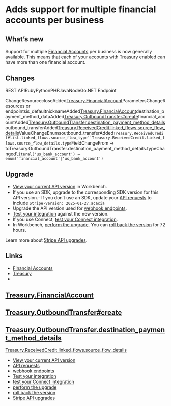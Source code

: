 # Adds support for multiple financial accounts per business

## What’s new

Support for multiple [Financial
Accounts](https://docs.stripe.com/api/treasury/financial_accounts) per business
is now generally available. This means that each of your accounts with
[Treasury](https://docs.stripe.com/treasury) enabled can have more than one
financial account.

## Changes

REST APIRubyPythonPHPJavaNodeGo.NET
 Endpoint

ChangeResourcecloseAdded[Treasury.FinancialAccount](https://docs.stripe.com/api/treasury/financial_accounts/object)ParametersChangeResources
or
endpointsis_defaultnicknameAdded[Treasury.FinancialAccount](https://docs.stripe.com/api/treasury/financial_accounts/object)destination_payment_method_dataAdded[Treasury.OutboundTransfer#create](https://docs.stripe.com/api/treasury/outbound_transfers/create)financial_accountAdded[Treasury.OutboundTransfer.destination_payment_method_details](https://docs.stripe.com/api/treasury/outbound_transfers/object#outbound_transfer_object-destination_payment_method_details)outbound_transferAdded[Treasury.ReceivedCredit.linked_flows.source_flow_details](https://docs.stripe.com/api/treasury/received_credits/object#received_credit_object-linked_flows-source_flow_details)ValueChangeEnumsoutbound_transferAdded`Treasury.ReceivedCredit#list.linked_flows.source_flow_type``Treasury.ReceivedCredit.linked_flows.source_flow_details.type`FieldChangeFrom
→
toTreasury.OutboundTransfer.destination_payment_method_details.typeChanged`literal('us_bank_account')
→ enum('financial_account'|'us_bank_account')`
## Upgrade

- [View your current API
version](https://docs.stripe.com/upgrades#view-your-api-version-and-the-latest-available-upgrade-in-workbench)
in Workbench.
- If you use an SDK, upgrade to the corresponding SDK version for this API
version.- If you don’t use an SDK, update your [API
requests](https://docs.stripe.com/api/versioning) to include `Stripe-Version:
2025-01-27.acacia`
- Upgrade the API version used for [webhook
endpoints](https://docs.stripe.com/webhooks/versioning).
- [Test your integration](https://docs.stripe.com/testing) against the new
version.
- If you use Connect, [test your Connect
integration](https://docs.stripe.com/connect/testing).
- In Workbench, [perform the
upgrade](https://docs.stripe.com/upgrades#perform-the-upgrade). You can [roll
back the version](https://docs.stripe.com/upgrades#roll-back-your-api-version)
for 72 hours.

Learn more about [Stripe API upgrades](https://docs.stripe.com/upgrades).

## Links

- [Financial Accounts](https://docs.stripe.com/api/treasury/financial_accounts)
- [Treasury](https://docs.stripe.com/treasury)
-
[Treasury.FinancialAccount](https://docs.stripe.com/api/treasury/financial_accounts/object)
-
[Treasury.OutboundTransfer#create](https://docs.stripe.com/api/treasury/outbound_transfers/create)
-
[Treasury.OutboundTransfer.destination_payment_method_details](https://docs.stripe.com/api/treasury/outbound_transfers/object#outbound_transfer_object-destination_payment_method_details)
-
[Treasury.ReceivedCredit.linked_flows.source_flow_details](https://docs.stripe.com/api/treasury/received_credits/object#received_credit_object-linked_flows-source_flow_details)
- [View your current API
version](https://docs.stripe.com/upgrades#view-your-api-version-and-the-latest-available-upgrade-in-workbench)
- [API requests](https://docs.stripe.com/api/versioning)
- [webhook endpoints](https://docs.stripe.com/webhooks/versioning)
- [Test your integration](https://docs.stripe.com/testing)
- [test your Connect integration](https://docs.stripe.com/connect/testing)
- [perform the upgrade](https://docs.stripe.com/upgrades#perform-the-upgrade)
- [roll back the
version](https://docs.stripe.com/upgrades#roll-back-your-api-version)
- [Stripe API upgrades](https://docs.stripe.com/upgrades)